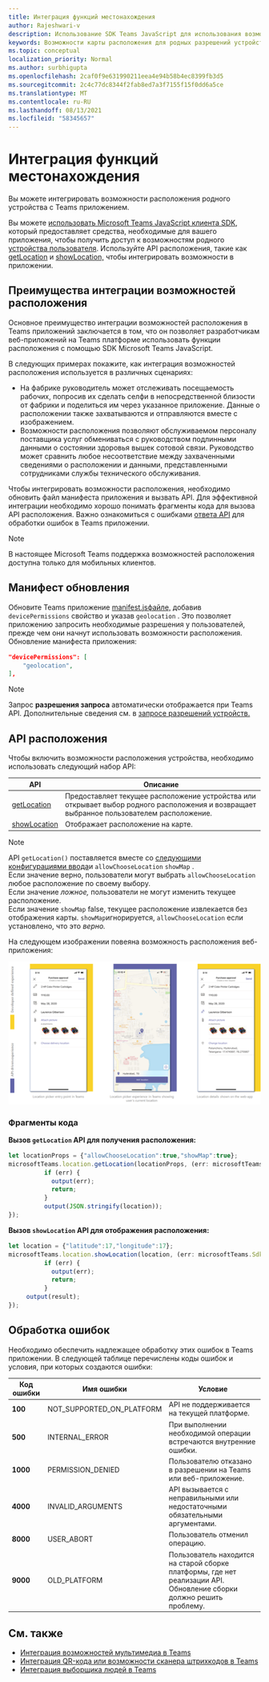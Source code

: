 ```yaml
---
title: Интеграция функций местонахождения
author: Rajeshwari-v
description: Использование SDK Teams JavaScript для использования возможностей расположения
keywords: Возможности карты расположения для родных разрешений устройств
ms.topic: conceptual
localization_priority: Normal
ms.author: surbhigupta
ms.openlocfilehash: 2caf0f9e631990211eea4e94b58b4ec8399fb3d5
ms.sourcegitcommit: 2c4c77dc8344f2fab8ed7a3f7155f15f0dd6a5ce
ms.translationtype: MT
ms.contentlocale: ru-RU
ms.lasthandoff: 08/13/2021
ms.locfileid: "58345657"
---
```

# <a name="integrate-location-capabilities"></a>Интеграция функций местонахождения 

Вы можете интегрировать возможности расположения родного устройства с Teams приложением.  

Вы можете [использовать Microsoft Teams JavaScript клиента SDK](/javascript/api/overview/msteams-client?view=msteams-client-js-latest&preserve-view=true), который предоставляет средства, необходимые для вашего приложения, чтобы получить доступ к возможностям родного [устройства пользователя](native-device-permissions.md). Используйте API расположения, такие как [getLocation](/javascript/api/@microsoft/teams-js/microsoftteams.location?view=msteams-client-js-latest#getLocation_LocationProps___error__SdkError__location__Location_____void_&preserve-view=true) и [showLocation,](/javascript/api/@microsoft/teams-js/microsoftteams.location?view=msteams-client-js-latest#showLocation_Location___error__SdkError__status__boolean_____void_&preserve-view=true) чтобы интегрировать возможности в приложении. 

## <a name="advantages-of-integrating-location-capabilities"></a>Преимущества интеграции возможностей расположения

Основное преимущество интеграции возможностей расположения в Teams приложений заключается в том, что он позволяет разработчикам веб-приложений на Teams платформе использовать функции расположения с помощью SDK Microsoft Teams JavaScript. 

В следующих примерах покажите, как интеграция возможностей расположения используется в различных сценариях:
* На фабрике руководитель может отслеживать посещаемость рабочих, попросив их сделать селфи в непосредственной близости от фабрики и поделиться им через указанное приложение. Данные о расположении также захватываются и отправляются вместе с изображением.
* Возможности расположения позволяют обслуживаемом персоналу поставщика услуг обмениваться с руководством подлинными данными о состоянии здоровья вышек сотовой связи. Руководство может сравнить любое несоответствие между захваченными сведениями о расположении и данными, представленными сотрудниками службы технического обслуживания.

Чтобы интегрировать возможности расположения, необходимо обновить файл манифеста приложения и вызвать API. Для эффективной интеграции необходимо хорошо [](#code-snippets) понимать фрагменты кода для вызова API расположения. Важно ознакомиться с ошибками [ответа API](#error-handling) для обработки ошибок в Teams приложении.

> [!NOTE] 
> В настоящее Microsoft Teams поддержка возможностей расположения доступна только для мобильных клиентов.

## <a name="update-manifest"></a>Манифест обновления

Обновите Teams приложение [manifest.jsфайле,](../../resources/schema/manifest-schema.md#devicepermissions) добавив `devicePermissions` свойство и указав `geolocation` . Это позволяет приложению запросить необходимые разрешения у пользователей, прежде чем они начнут использовать возможности расположения. Обновление манифеста приложения:

``` json
"devicePermissions": [
    "geolocation",
],
```

> [!NOTE]
> Запрос **разрешения запроса** автоматически отображается при Teams API. Дополнительные сведения см. в [запросе разрешений устройств.](native-device-permissions.md)

## <a name="location-apis"></a>API расположения

Чтобы включить возможности расположения устройства, необходимо использовать следующий набор API:

| API      | Описание   |
| --- | --- |
|[getLocation](/javascript/api/@microsoft/teams-js/microsoftteams.location?view=msteams-client-js-latest#getLocation_LocationProps___error__SdkError__location__Location_____void_&preserve-view=true) | Предоставляет текущее расположение устройства или открывает выбор родного расположения и возвращает выбранное пользователем расположение. |
|[showLocation](/javascript/api/@microsoft/teams-js/microsoftteams.location?view=msteams-client-js-latest#showLocation_Location___error__SdkError__status__boolean_____void_&preserve-view=true) | Отображает расположение на карте. |

> [!NOTE]
> API `getLocation()` поставляется вместе со [следующими конфигурациями ввода](/javascript/api/@microsoft/teams-js/locationprops?view=msteams-client-js-latest&preserve-view=true)и `allowChooseLocation` `showMap` . <br/> Если значение верно, пользователи могут выбрать `allowChooseLocation` любое расположение по своему выбору. <br/>  Если значение *ложное,* пользователи не могут изменить текущее расположение.<br/> Если значение `showMap` false, текущее расположение извлекается без отображения карты. `showMap`игнорируется, `allowChooseLocation` если установлено, что это *верно.*

На следующем изображении повеяна возможность расположения веб-приложения:

![Опыт работы веб-приложения для возможностей расположения](../../assets/images/tabs/location-capability.png)

### <a name="code-snippets"></a>Фрагменты кода

**Вызов `getLocation` API для получения расположения:**

```javascript
let locationProps = {"allowChooseLocation":true,"showMap":true};
microsoftTeams.location.getLocation(locationProps, (err: microsoftTeams.SdkError, location: microsoftTeams.location.Location) => {
          if (err) {
            output(err);
            return;
          }
          output(JSON.stringify(location));
});
```

**Вызов `showLocation` API для отображения расположения:**

```javascript
let location = {"latitude":17,"longitude":17};
microsoftTeams.location.showLocation(location, (err: microsoftTeams.SdkError, result: boolean) => {
          if (err) {
            output(err);
            return;
          }
     output(result);
});
```

## <a name="error-handling"></a>Обработка ошибок

Необходимо обеспечить надлежащее обработку этих ошибок в Teams приложении. В следующей таблице перечислены коды ошибок и условия, при которых создаются ошибки: 

|Код ошибки |  Имя ошибки     | Условие|
| --------- | --------------- | -------- |
| **100** | NOT_SUPPORTED_ON_PLATFORM | API не поддерживается на текущей платформе.|
| **500** | INTERNAL_ERROR | При выполнении необходимой операции встречаются внутренние ошибки.|
| **1000** | PERMISSION_DENIED |Пользователю отказано в разрешении на Teams или веб-приложение.|
| **4000** | INVALID_ARGUMENTS | API вызывается с неправильными или недостаточными обязательными аргументами.|
| **8000** | USER_ABORT |Пользователь отменил операцию.|
| **9000** | OLD_PLATFORM | Пользователь находится на старой сборке платформы, где нет реализации API. Обновление сборки должно решить проблему.|

## <a name="see-also"></a>См. также

* [Интеграция возможностей мультимедиа в Teams](mobile-camera-image-permissions.md)
* [Интеграция QR-кода или возможности сканера штрихкодов в Teams](qr-barcode-scanner-capability.md)
* [Интеграция выборщика людей в Teams](people-picker-capability.md)
